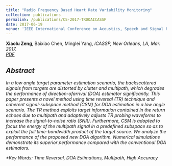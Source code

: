 ```yaml
---
title: "Radio Frequency Based Heart Rate Variability Monitoring"
collection: publications
permalink: /publications/C5-2017-TRDOAICASSP
date: 2017-06-19
venue: 'IEEE International Conference on Acoustics, Speech and Signal Processing (ICASSP)'
---
```

<b>Xiaolu Zeng</b>, Baixiao Chen, Minglei Yang, <i>ICASSP, New Orleans, LA, Mar. 2017<i>. <br>
[PDF](http://Xiaolu1263.github.io/files/2017ICASSP.pdf)

## Abstract <br>
In a low angle target parameter estimation scenario, the backscattered signals from targets are distorted by clutter and multipath, which degrades the performance of direction-ofarrival (DOA) estimator significantly. This paper presents a novel method using time reversal (TR) technique and coherent signal-subspace method (CSM) for DOA estimation
in a low angle scenario. The TR method exploits target information contained in the return echoes due to multipath and adaptively adjusts TR probing waveforms to increase the
signal-to-noise ratio (SNR). Furthermore, CSM is adopted to focus the energy of the multipath signal in a predefined subspace so as to exploit the full time-bandwidth product of the target source. We analyze the performance of the proposed new DOA algorithm. Numerical simulations demonstrate its superior performance compared with the conventional DOA
estimators.

**Key Words: Time Reversal, DOA Estimations, Multipath, High Accuracy*
